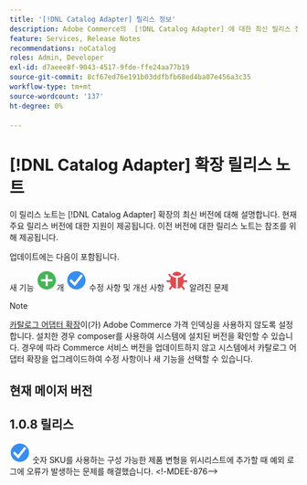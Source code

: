 ```yaml
---
title: '[!DNL Catalog Adapter] 릴리스 정보'
description: Adobe Commerce의  [!DNL Catalog Adapter] 에 대한 최신 릴리스 정보입니다.
feature: Services, Release Notes
recommendations: noCatalog
roles: Admin, Developer
exl-id: d7aeee8f-9043-4517-9fde-ffe24aa77b19
source-git-commit: 8cf67ed76e191b03ddfbfb68ed4ba07e456a3c35
workflow-type: tm+mt
source-wordcount: '137'
ht-degree: 0%

---
```


# [!DNL Catalog Adapter] 확장 릴리스 노트

이 릴리스 노트는 [!DNL Catalog Adapter] 확장의 최신 버전에 대해 설명합니다. 현재 주요 릴리스 버전에 대한 지원이 제공됩니다. 이전 버전에 대한 릴리스 노트는 참조를 위해 제공됩니다.

업데이트에는 다음이 포함됩니다.

새 기능 ![개](../assets/new.svg)개
![수정](../assets/fix.svg) 수정 사항 및 개선 사항
![버그](../assets/bug.svg) 알려진 문제


>[!NOTE]
>
>[카탈로그 어댑터 확장](catalog-adapter.md)이(가) Adobe Commerce 가격 인덱싱을 사용하지 않도록 설정합니다. 설치한 경우 composer를 사용하여 시스템에 설치된 버전을 확인할 수 있습니다. 경우에 따라 Commerce 서비스 버전을 업데이트하지 않고 시스템에서 카탈로그 어댑터 확장을 업그레이드하여 수정 사항이나 새 기능을 선택할 수 있습니다.

## 현재 메이저 버전

## 1.0.8 릴리스

![수정](../assets/fix.svg) 숫자 SKU를 사용하는 구성 가능한 제품 변형을 위시리스트에 추가할 때 예외 로그에 오류가 발생하는 문제를 해결했습니다. &lt;!-MDEE-876—>
